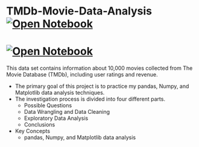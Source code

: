 # TMDb-Movie-Data-Analysis [![Open Notebook](https://img.shields.io/badge/Jupyter-Open_Notebook-blue?logo=Jupyter)](https://dpghazi.github.io/projects/tmdb-movie-analysis.html)
# [![Open Notebook](https://img.shields.io/badge/Jupyter-Open_Notebook-blue?logo=Jupyter)](https://dpghazi.github.io/projects/tmdb-movie-analysis.html)
This data set contains information about 10,000 movies collected from The Movie Database (TMDb), including user ratings and revenue.
- The primary goal of this project is to practice my pandas, Numpy, and Matplotlib data analysis techniques.
- The investigation process is divided into four different parts.
  - Possible Questions
  - Data Wrangling and Data Cleaning
  - Exploratory Data Analysis
  - Conclusions
- Key Concepts
  - pandas, Numpy, and Matplotlib data analysis 
